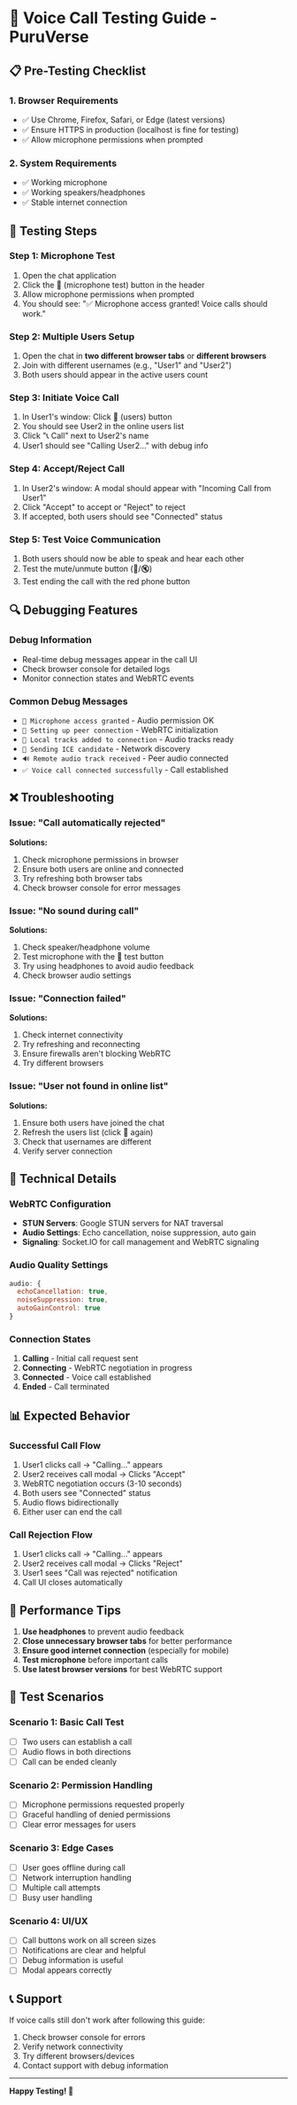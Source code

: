 # 🎤 Voice Call Testing Guide - PuruVerse

## 📋 Pre-Testing Checklist

### 1. Browser Requirements
- ✅ Use Chrome, Firefox, Safari, or Edge (latest versions)
- ✅ Ensure HTTPS in production (localhost is fine for testing)
- ✅ Allow microphone permissions when prompted

### 2. System Requirements
- ✅ Working microphone
- ✅ Working speakers/headphones
- ✅ Stable internet connection

## 🧪 Testing Steps

### Step 1: Microphone Test
1. Open the chat application
2. Click the 🎤 (microphone test) button in the header
3. Allow microphone permissions when prompted
4. You should see: "✅ Microphone access granted! Voice calls should work."

### Step 2: Multiple Users Setup
1. Open the chat in **two different browser tabs** or **different browsers**
2. Join with different usernames (e.g., "User1" and "User2")
3. Both users should appear in the active users count

### Step 3: Initiate Voice Call
1. In User1's window: Click 👥 (users) button
2. You should see User2 in the online users list
3. Click "📞 Call" next to User2's name
4. User1 should see "Calling User2..." with debug info

### Step 4: Accept/Reject Call
1. In User2's window: A modal should appear with "Incoming Call from User1"
2. Click "Accept" to accept or "Reject" to reject
3. If accepted, both users should see "Connected" status

### Step 5: Test Voice Communication
1. Both users should now be able to speak and hear each other
2. Test the mute/unmute button (🎤/🔇)
3. Test ending the call with the red phone button

## 🔍 Debugging Features

### Debug Information
- Real-time debug messages appear in the call UI
- Check browser console for detailed logs
- Monitor connection states and WebRTC events

### Common Debug Messages
- `🎤 Microphone access granted` - Audio permission OK
- `🔗 Setting up peer connection` - WebRTC initialization
- `📡 Local tracks added to connection` - Audio tracks ready
- `🧊 Sending ICE candidate` - Network discovery
- `🔊 Remote audio track received` - Peer audio connected
- `✅ Voice call connected successfully` - Call established

## ❌ Troubleshooting

### Issue: "Call automatically rejected"
**Solutions:**
1. Check microphone permissions in browser
2. Ensure both users are online and connected
3. Try refreshing both browser tabs
4. Check browser console for error messages

### Issue: "No sound during call"
**Solutions:**
1. Check speaker/headphone volume
2. Test microphone with the 🎤 test button
3. Try using headphones to avoid audio feedback
4. Check browser audio settings

### Issue: "Connection failed"
**Solutions:**
1. Check internet connectivity
2. Try refreshing and reconnecting
3. Ensure firewalls aren't blocking WebRTC
4. Try different browsers

### Issue: "User not found in online list"
**Solutions:**
1. Ensure both users have joined the chat
2. Refresh the users list (click 👥 again)
3. Check that usernames are different
4. Verify server connection

## 🔧 Technical Details

### WebRTC Configuration
- **STUN Servers**: Google STUN servers for NAT traversal
- **Audio Settings**: Echo cancellation, noise suppression, auto gain
- **Signaling**: Socket.IO for call management and WebRTC signaling

### Audio Quality Settings
```javascript
audio: {
  echoCancellation: true,
  noiseSuppression: true,
  autoGainControl: true
}
```

### Connection States
1. **Calling** - Initial call request sent
2. **Connecting** - WebRTC negotiation in progress  
3. **Connected** - Voice call established
4. **Ended** - Call terminated

## 📊 Expected Behavior

### Successful Call Flow
1. User1 clicks call → "Calling..." appears
2. User2 receives call modal → Clicks "Accept"
3. WebRTC negotiation occurs (3-10 seconds)
4. Both users see "Connected" status
5. Audio flows bidirectionally
6. Either user can end the call

### Call Rejection Flow
1. User1 clicks call → "Calling..." appears
2. User2 receives call modal → Clicks "Reject"
3. User1 sees "Call was rejected" notification
4. Call UI closes automatically

## 🚀 Performance Tips

1. **Use headphones** to prevent audio feedback
2. **Close unnecessary browser tabs** for better performance
3. **Ensure good internet connection** (especially for mobile)
4. **Test microphone** before important calls
5. **Use latest browser versions** for best WebRTC support

## 📝 Test Scenarios

### Scenario 1: Basic Call Test
- [ ] Two users can establish a call
- [ ] Audio flows in both directions
- [ ] Call can be ended cleanly

### Scenario 2: Permission Handling
- [ ] Microphone permissions requested properly
- [ ] Graceful handling of denied permissions
- [ ] Clear error messages for users

### Scenario 3: Edge Cases
- [ ] User goes offline during call
- [ ] Network interruption handling
- [ ] Multiple call attempts
- [ ] Busy user handling

### Scenario 4: UI/UX
- [ ] Call buttons work on all screen sizes
- [ ] Notifications are clear and helpful
- [ ] Debug information is useful
- [ ] Modal appears correctly

## 📞 Support

If voice calls still don't work after following this guide:
1. Check browser console for errors
2. Verify network connectivity
3. Try different browsers/devices
4. Contact support with debug information

---

**Happy Testing! 🎉**
